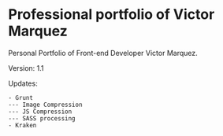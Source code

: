 Professional portfolio of Victor Marquez
========================================

Personal Portfolio of Front-end Developer Victor Marquez.

Version: 1.1

Updates:

	- Grunt
	--- Image Compression
	--- JS Compression
	--- SASS processing
	- Kraken
